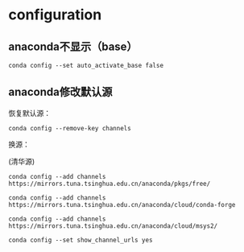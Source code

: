 # configuration

## anaconda不显示（base）

`conda config --set auto_activate_base false`

## anaconda修改默认源

恢复默认源：

`conda config --remove-key channels`

换源：

(清华源)

`conda config --add channels https://mirrors.tuna.tsinghua.edu.cn/anaconda/pkgs/free/`

`conda config --add channels https://mirrors.tuna.tsinghua.edu.cn/anaconda/cloud/conda-forge`

`conda config --add channels https://mirrors.tuna.tsinghua.edu.cn/anaconda/cloud/msys2/`


`conda config --set show_channel_urls yes`

